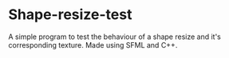 # Shape-resize-test
A simple program to test the behaviour of a shape resize and it's corresponding texture. Made using SFML and C++.

